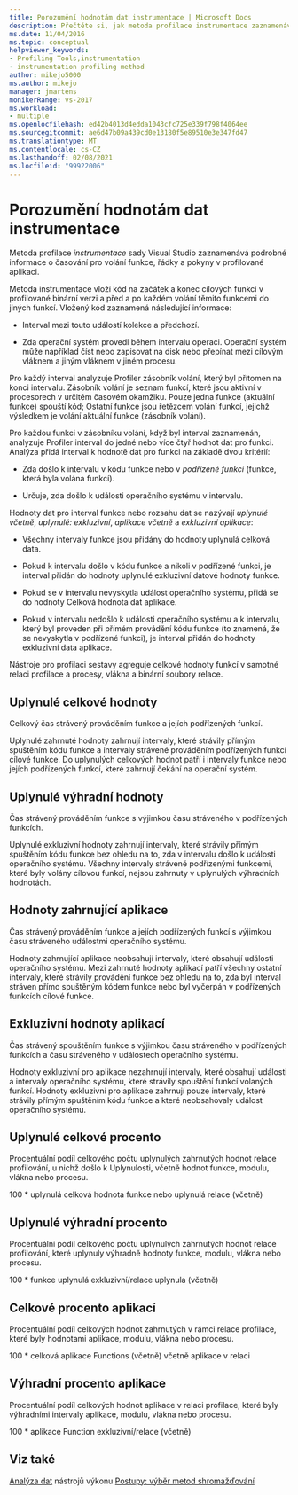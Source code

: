 ```yaml
---
title: Porozumění hodnotám dat instrumentace | Microsoft Docs
description: Přečtěte si, jak metoda profilace instrumentace zaznamenává podrobné informace o časování pro volání funkce, řádky a pokyny v profilované aplikaci.
ms.date: 11/04/2016
ms.topic: conceptual
helpviewer_keywords:
- Profiling Tools,instrumentation
- instrumentation profiling method
author: mikejo5000
ms.author: mikejo
manager: jmartens
monikerRange: vs-2017
ms.workload:
- multiple
ms.openlocfilehash: ed42b4013d4edda1043cfc725e339f798f4064ee
ms.sourcegitcommit: ae6d47b09a439cd0e13180f5e89510e3e347fd47
ms.translationtype: MT
ms.contentlocale: cs-CZ
ms.lasthandoff: 02/08/2021
ms.locfileid: "99922006"
---
```

# <a name="understand-instrumentation-data-values"></a>Porozumění hodnotám dat instrumentace

Metoda profilace *instrumentace* sady Visual Studio zaznamenává podrobné informace o časování pro volání funkce, řádky a pokyny v profilované aplikaci.

Metoda instrumentace vloží kód na začátek a konec cílových funkcí v profilované binární verzi a před a po každém volání těmito funkcemi do jiných funkcí. Vložený kód zaznamená následující informace:

- Interval mezi touto událostí kolekce a předchozí.

- Zda operační systém provedl během intervalu operaci. Operační systém může například číst nebo zapisovat na disk nebo přepínat mezi cílovým vláknem a jiným vláknem v jiném procesu.

Pro každý interval analyzuje Profiler zásobník volání, který byl přítomen na konci intervalu. Zásobník volání je seznam funkcí, které jsou aktivní v procesorech v určitém časovém okamžiku. Pouze jedna funkce (aktuální funkce) spouští kód; Ostatní funkce jsou řetězcem volání funkcí, jejichž výsledkem je volání aktuální funkce (zásobník volání).

Pro každou funkci v zásobníku volání, když byl interval zaznamenán, analyzuje Profiler interval do jedné nebo více čtyř hodnot dat pro funkci. Analýza přidá interval k hodnotě dat pro funkci na základě dvou kritérií:

- Zda došlo k intervalu v kódu funkce nebo v *podřízené funkci* (funkce, která byla volána funkcí).

- Určuje, zda došlo k události operačního systému v intervalu.

Hodnoty dat pro interval funkce nebo rozsahu dat se nazývají *uplynulé včetně*, *uplynulé: exkluzivní*, *aplikace včetně* a *exkluzivní aplikace*:

- Všechny intervaly funkce jsou přidány do hodnoty uplynulá celková data.

- Pokud k intervalu došlo v kódu funkce a nikoli v podřízené funkci, je interval přidán do hodnoty uplynulé exkluzivní datové hodnoty funkce.

- Pokud se v intervalu nevyskytla událost operačního systému, přidá se do hodnoty Celková hodnota dat aplikace.

- Pokud v intervalu nedošlo k události operačního systému a k intervalu, který byl proveden při přímém provádění kódu funkce (to znamená, že se nevyskytla v podřízené funkci), je interval přidán do hodnoty exkluzivní data aplikace.

Nástroje pro profilaci sestavy agreguje celkové hodnoty funkcí v samotné relaci profilace a procesy, vlákna a binární soubory relace.

## <a name="elapsed-inclusive-values"></a>Uplynulé celkové hodnoty

Celkový čas strávený prováděním funkce a jejích podřízených funkcí.

Uplynulé zahrnuté hodnoty zahrnují intervaly, které strávily přímým spuštěním kódu funkce a intervaly strávené prováděním podřízených funkcí cílové funkce. Do uplynulých celkových hodnot patří i intervaly funkce nebo jejích podřízených funkcí, které zahrnují čekání na operační systém.

## <a name="elapsed-exclusive-values"></a>Uplynulé výhradní hodnoty

Čas strávený prováděním funkce s výjimkou času stráveného v podřízených funkcích.

Uplynulé exkluzivní hodnoty zahrnují intervaly, které strávily přímým spuštěním kódu funkce bez ohledu na to, zda v intervalu došlo k události operačního systému. Všechny intervaly strávené podřízenými funkcemi, které byly volány cílovou funkcí, nejsou zahrnuty v uplynulých výhradních hodnotách.

## <a name="application-inclusive-values"></a>Hodnoty zahrnující aplikace

Čas strávený prováděním funkce a jejích podřízených funkcí s výjimkou času stráveného událostmi operačního systému.

Hodnoty zahrnující aplikace neobsahují intervaly, které obsahují události operačního systému. Mezi zahrnuté hodnoty aplikací patří všechny ostatní intervaly, které strávily provádění funkce bez ohledu na to, zda byl interval stráven přímo spuštěným kódem funkce nebo byl vyčerpán v podřízených funkcích cílové funkce.

## <a name="application-exclusive-values"></a>Exkluzivní hodnoty aplikací

Čas strávený spouštěním funkce s výjimkou času stráveného v podřízených funkcích a času stráveného v událostech operačního systému.

Hodnoty exkluzivní pro aplikace nezahrnují intervaly, které obsahují události a intervaly operačního systému, které strávily spouštění funkcí volaných funkcí. Hodnoty exkluzivní pro aplikace zahrnují pouze intervaly, které strávily přímým spuštěním kódu funkce a které neobsahovaly událost operačního systému.

## <a name="elapsed-inclusive-percent"></a>Uplynulé celkové procento

Procentuální podíl celkového počtu uplynulých zahrnutých hodnot relace profilování, u nichž došlo k Uplynulosti, včetně hodnot funkce, modulu, vlákna nebo procesu.

100 * uplynulá celková hodnota funkce nebo uplynulá relace (včetně)

## <a name="elapsed-exclusive-percent"></a>Uplynulé výhradní procento

Procentuální podíl celkového počtu uplynulých zahrnutých hodnot relace profilování, které uplynuly výhradně hodnoty funkce, modulu, vlákna nebo procesu.

100 * funkce uplynulá exkluzivní/relace uplynula (včetně)

## <a name="application-inclusive-percent"></a>Celkové procento aplikací

Procentuální podíl celkových hodnot zahrnutých v rámci relace profilace, které byly hodnotami aplikace, modulu, vlákna nebo procesu.

100 * celková aplikace Functions (včetně) včetně aplikace v relaci

## <a name="application-exclusive-percent"></a>Výhradní procento aplikace

Procentuální podíl celkových hodnot aplikace v relaci profilace, které byly výhradními intervaly aplikace, modulu, vlákna nebo procesu.

100 * aplikace Function exkluzivní/relace (včetně)

## <a name="see-also"></a>Viz také

[Analýza dat](../profiling/analyzing-performance-tools-data.md) 
 nástrojů výkonu [Postupy: výběr metod shromažďování](../profiling/how-to-choose-collection-methods.md)
